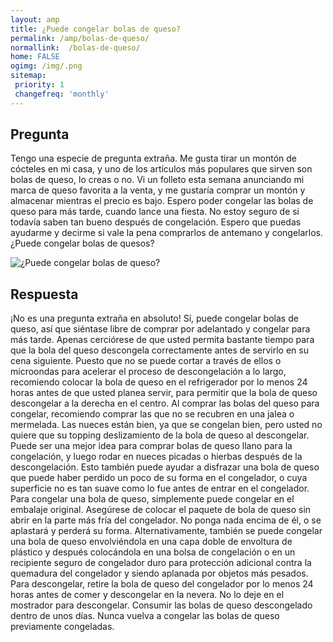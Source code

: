 ```yaml
---
layout: amp
title: ¿Puede congelar bolas de queso?  
permalink: /amp/bolas-de-queso/
normallink:  /bolas-de-queso/
home: FALSE
ogimg: /img/.png
sitemap:
 priority: 1
 changefreq: 'monthly'
---
```




## Pregunta

Tengo una especie de pregunta extraña. Me gusta tirar un montón de cócteles en mi casa, y uno de los artículos más populares que sirven son bolas de queso, lo creas o no. Vi un folleto esta semana anunciando mi marca de queso favorita a la venta, y me gustaría comprar un montón y almacenar mientras el precio es bajo. Espero poder congelar las bolas de queso para más tarde, cuando lance una fiesta. No estoy seguro de si todavía saben tan bueno después de congelación. Espero que puedas ayudarme y decirme si vale la pena comprarlos de antemano y congelarlos. ¿Puede congelar bolas de quesos?


![¿Puede congelar bolas de queso?](https://sepuedecongelar.com/img/ "¿Puede congelar bolas de queso?" )


## Respuesta

¡No es una pregunta extraña en absoluto! Sí, puede congelar bolas de queso, así que siéntase libre de comprar por adelantado y congelar para más tarde. Apenas cerciórese de que usted permita bastante tiempo para que la bola del queso descongela correctamente antes de servirlo en su cena siguiente. Puesto que no se puede cortar a través de ellos o microondas para acelerar el proceso de descongelación a lo largo, recomiendo colocar la bola de queso en el refrigerador por lo menos 24 horas antes de que usted planea servir, para permitir que la bola de queso descongelar a la derecha en el centro.
Al comprar las bolas del queso para congelar, recomiendo comprar las que no se recubren en una jalea o mermelada. Las nueces están bien, ya que se congelan bien, pero usted no quiere que su topping deslizamiento de la bola de queso al descongelar. Puede ser una mejor idea para comprar bolas de queso llano para la congelación, y luego rodar en nueces picadas o hierbas después de la descongelación. Esto también puede ayudar a disfrazar una bola de queso que puede haber perdido un poco de su forma en el congelador, o cuya superficie no es tan suave como lo fue antes de entrar en el congelador.
Para congelar una bola de queso, simplemente puede congelar en el embalaje original. Asegúrese de colocar el paquete de bola de queso sin abrir en la parte más fría del congelador. No ponga nada encima de él, o se aplastará y perderá su forma. Alternativamente, también se puede congelar una bola de queso envolviéndola en una capa doble de envoltura de plástico y después colocándola en una bolsa de congelación o en un recipiente seguro de congelador duro para protección adicional contra la quemadura del congelador y siendo aplanada por objetos más pesados.
Para descongelar, retire la bola de queso del congelador por lo menos 24 horas antes de comer y descongelar en la nevera. No lo deje en el mostrador para descongelar. Consumir las bolas de queso descongelado dentro de unos días. Nunca vuelva a congelar las bolas de queso previamente congeladas.